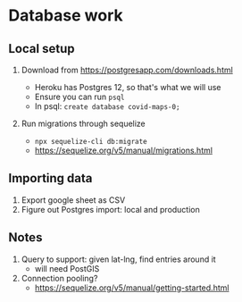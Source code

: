 # Database work

## Local setup

1. Download from https://postgresapp.com/downloads.html

   - Heroku has Postgres 12, so that's what we will use
   - Ensure you can run `psql`
   - In psql: `create database covid-maps-0;`

1. Run migrations through sequelize

   - `npx sequelize-cli db:migrate`
   - https://sequelize.org/v5/manual/migrations.html

## Importing data

1. Export google sheet as CSV
1. Figure out Postgres import: local and production

## Notes

1. Query to support: given lat-lng, find entries around it
   - will need PostGIS
1. Connection pooling?
   - https://sequelize.org/v5/manual/getting-started.html
